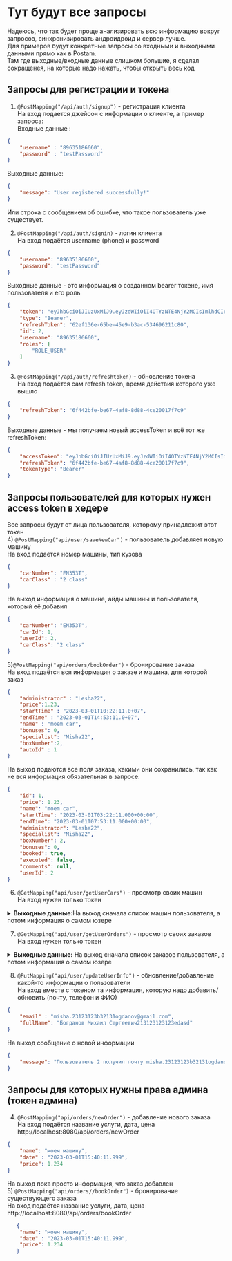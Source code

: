 # Тут будут все запросы
Надеюсь, что так будет проще анализировать всю информацию вокруг запросов, синхронизировать андроидроид и сервер лучше.  
Для примеров будут конкретные запросы со входными и выходными данными прямо как в Postam.  
Там где выходные/входные данные слишком большие, я сделал сокращенея, на которые надо нажать, чтобы открыть весь код  
## Запросы для регистрации и токена
1) ```@PostMapping("/api/auth/signup")``` - регистрация клиента  
На вход подается джейсон с информации о клиенте, а пример запроса:  
Входные данные : 
```json
{
    "username" : "89635186660",
    "password" : "testPassword"
}
``` 
Выходные данные:
```json
{
    "message": "User registered successfully!"
}
```
Или строка с сообщением об ошибке, что такое пользователь уже существует.  

2) ```@PostMapping("/api/auth/signin)``` - логин клиента  
На вход подаётся username (phone) и password  
```json
{
    "username": "89635186660",
    "password": "testPassword"
}
```
Выходные данные - это информация о созданном bearer токене, имя пользователя и его роль
```json
{
    "token": "eyJhbGciOiJIUzUxMiJ9.eyJzdWIiOiI4OTYzNTE4NjY2MCIsImlhdCI6MTY4MTgxNDk5NiwiZXhwIjoxNjgxODIwOTk2fQ.-tYEHbjGR_vWcfKcB-klbJ0EM4bdUTlyGJLeOIJ5ikqarCs15dpnkpKniAgU20GM8wc83Jfq6aE_OvykLjnxSQ",
    "type": "Bearer",
    "refreshToken": "62ef136e-65be-45e9-b3ac-534696211c80",
    "id": 2,
    "username": "89635186660",
    "roles": [
        "ROLE_USER"
    ]
}
```

3) ```@PostMapping("/api/auth/refreshtoken)``` - обновление токена  
На вход подаётся сам refresh token, время действия которого уже вышло    
```json
{
    "refreshToken": "6f442bfe-be67-4af8-8d88-4ce20017f7c9"
}
```
   Выходные данные - мы получаем новый accessToken и всё тот же refreshToken: 
```json
{
    "accessToken": "eyJhbGciOiJIUzUxMiJ9.eyJzdWIiOiI4OTYzNTE4NjY2MCIsImlhdCI6MTY4MTgxNTg1NCwiZXhwIjoxNjgxODIxODU0fQ.vUj_6JTHyLmpx3VqwMwd5HU8QYlLO0_mnqArlZRAaNGig2PAURYLLkRtmHAbHSrCsbTLE--yHKQ0-h0-OhyJIA",
    "refreshToken": "6f442bfe-be67-4af8-8d88-4ce20017f7c9",
    "tokenType": "Bearer"
}
```

## Запросы пользователей для которых нужен access token в хедере  
Все запросы будут от лица пользователя, которому принадлежит этот токен  
4) ```@PostMapping("api/user/saveNewCar")``` - пользователь добавляет новую машину  
На вход подаётся номер машины, тип кузова  
```json
{
    "carNumber": "EN353T",
    "carClass" : "2 class"
}
 ```
На выход информация о машине, айды машины и пользователя, который её добавил  
```json
{
    "carNumber": "EN353T",
    "carId": 1,
    "userId": 2,
    "carClass": "2 class"
}
```

5)```@PostMapping("api/orders/bookOrder")``` - бронирование заказа  
На вход подаётся вся информация о заказе и машина, для которой заказ    
```json
{
    "administrator" : "Lesha22",
    "price":1.23,
    "startTime" : "2023-03-01T10:22:11.0+07",
    "endTime" : "2023-03-01T14:53:11.0+07",
    "name" : "moem car",
    "bonuses": 0,
    "specialist": "Misha22",
    "boxNumber":2,
    "autoId" : 1
}
```
На выход подаются все поля заказа, какими они сохранились, так как не вся информация обязательная в запросе:
```json
{
    "id": 1,
    "price": 1.23,
    "name": "moem car",
    "startTime": "2023-03-01T03:22:11.000+00:00",
    "endTime": "2023-03-01T07:53:11.000+00:00",
    "administrator": "Lesha22",
    "specialist": "Misha22",
    "boxNumber": 2,
    "bonuses": 0,
    "booked": true,
    "executed": false,
    "comments": null,
    "userId": 2
}
```

6) ```@GetMapping("api/user/getUserCars")``` - просмотр своих машин  
На вход нужен только токен    
<details>
  <summary><strong>Выходные данные:</strong>На выход сначала список машин пользователя, а потом информация о самом юзере</summary>
  <p>
      
```json
{
    "autoList": [
        {
            "id": 1,
            "carNumber": "EN353T",
            "carClass": "2 class"
        },
        {
            "id": 2,
            "carNumber": "УП333T",
            "carClass": "1 class"
        }
    ],
    "user": {
        "id": 2,
        "username": "89635186660",
        "phone": "89635186660",
        "email": null,
        "bonuses": 100,
        "fullName": null
    }
}
```
      
  </p>
</details>

7) ```@GetMapping("api/user/getUserOrders")``` - просмотр своих заказов  
На вход нужен только токен    
<details>
  <summary><strong>Выходные данные:</strong> На выход сначала список заказов пользователя, а потом информация о самом юзере</summary>
  <p>

```json
{
    "orders": [
        {
            "id": 1,
            "price": 1.23,
            "name": "moem car",
            "startTime": "2023-03-01T03:22:11.000+00:00",
            "endTime": "2023-03-01T07:53:11.000+00:00",
            "administrator": "Lesha22",
            "specialist": "Misha22",
            "boxNumber": 2,
            "bonuses": 0,
            "booked": true,
            "executed": false,
            "comments": null,
            "auto": {
                "id": 1,
                "carNumber": "EN353T",
                "carClass": "2 class"
            },
            "user": {
                "id": 2,
                "username": "89635186660",
                "phone": "89635186660",
                "email": null,
                "bonuses": 100,
                "fullName": null
            }
        },
        {
            "id": 2,
            "price": 1.23,
            "name": "moem car",
            "startTime": "2023-03-01T03:22:11.000+00:00",
            "endTime": "2023-03-01T07:53:11.000+00:00",
            "administrator": "Sasha",
            "specialist": "Andrei",
            "boxNumber": 2,
            "bonuses": 0,
            "booked": true,
            "executed": false,
            "comments": null,
            "auto": {
                "id": 2,
                "carNumber": "УП333T",
                "carClass": "1 class"
            },
            "user": {
                "id": 2,
                "username": "89635186660",
                "phone": "89635186660",
                "email": null,
                "bonuses": 100,
                "fullName": null
            }
        }
    ]
}
```

  </p>
</details>

8) ```@PutMapping("api/user/updateUserInfo")``` - обновление/добавление какой-то информации о пользователи  
На вход вместе с токеном та информация, которую надо добавить/обновить (почту, телефон и ФИО)  
```json
{
    "email" : "misha.23123123b32131ogdanov@gmail.com",
    "fullName": "Богданов Михаил Сергеевич213123123123edasd"
}
```
На выход сообщение о новой информации  
```json
{
    "message": "Пользователь 2 получил почту misha.23123123b32131ogdanov@gmail.com и новый телефон null"
}
```

## Запросы для которых нужны права админа (токен админа)  
4) ```@PostMapping("api/orders/newOrder")``` - добавление нового заказа\
На вход подаётся название услуги, дата, цена\
   http://localhost:8080/api/orders/newOrder 
```json
{
    "name": "моем машину",
    "date" : "2023-03-01T15:40:11.999",
    "price": 1.234
}
```
На выход пока просто информация, что заказ добавлен  
5) ```@PostMapping("api/orders//bookOrder")``` - бронирование существующего заказа\
На вход подаётся название услуги, дата, цена\
   http://localhost:8080/api/orders/bookOrder 
```json
   {
    "name": "моем машину",
    "date" : "2023-03-01T15:40:11.999",
    "price": 1.234
   }
```
